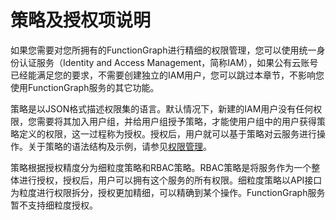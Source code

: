 # 策略及授权项说明<a name="ZH-CN_TOPIC_0170875444"></a>

如果您需要对您所拥有的FunctionGraph进行精细的权限管理，您可以使用统一身份认证服务（Identity and Access Management，简称IAM），如果公有云账号已经能满足您的要求，不需要创建独立的IAM用户，您可以跳过本章节，不影响您使用FunctionGraph服务的其它功能。

策略是以JSON格式描述权限集的语言。默认情况下，新建的IAM用户没有任何权限，您需要将其加入用户组，并给用户组授予策略，才能使用户组中的用户获得策略定义的权限，这一过程称为授权。授权后，用户就可以基于策略对云服务进行操作。关于策略的语法结构及示例，请参见[权限管理](https://support.huaweicloud.com/usermanual-functiongraph/functiongraph_01_0140.html)。

策略根据授权精度分为细粒度策略和RBAC策略。RBAC策略是将服务作为一个整体进行授权，授权后，用户可以拥有这个服务的所有权限。细粒度策略以API接口为粒度进行权限拆分，授权更加精细，可以精确到某个操作。FunctionGraph服务暂不支持细粒度授权。

